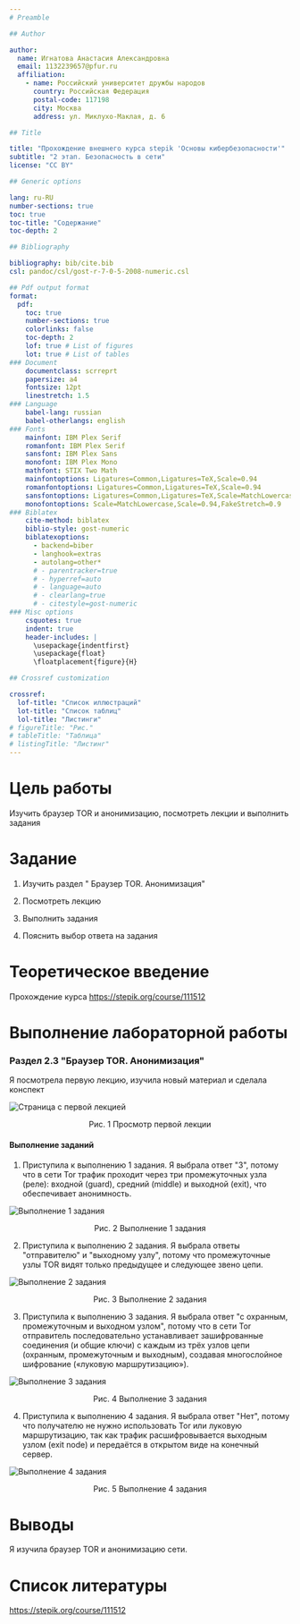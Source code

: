 ```yaml
---
# Preamble

## Author

author:
  name: Игнатова Анастасия Александровна
  email: 1132239657@pfur.ru
  affiliation:
    - name: Российский университет дружбы народов
      country: Российская Федерация
      postal-code: 117198
      city: Москва
      address: ул. Миклухо-Маклая, д. 6

## Title

title: "Прохождение внешнего курса stepik 'Основы кибербезопасности'"
subtitle: "2 этап. Безопасность в сети"
license: "CC BY"

## Generic options

lang: ru-RU
number-sections: true
toc: true
toc-title: "Содержание"
toc-depth: 2

## Bibliography

bibliography: bib/cite.bib
csl: pandoc/csl/gost-r-7-0-5-2008-numeric.csl

## Pdf output format
format:
  pdf:
    toc: true
    number-sections: true
    colorlinks: false
    toc-depth: 2
    lof: true # List of figures
    lot: true # List of tables
### Document
    documentclass: scrreprt
    papersize: a4
    fontsize: 12pt
    linestretch: 1.5
### Language
    babel-lang: russian
    babel-otherlangs: english
### Fonts
    mainfont: IBM Plex Serif
    romanfont: IBM Plex Serif
    sansfont: IBM Plex Sans
    monofont: IBM Plex Mono
    mathfont: STIX Two Math
    mainfontoptions: Ligatures=Common,Ligatures=TeX,Scale=0.94
    romanfontoptions: Ligatures=Common,Ligatures=TeX,Scale=0.94
    sansfontoptions: Ligatures=Common,Ligatures=TeX,Scale=MatchLowercase,Scale=0.94
    monofontoptions: Scale=MatchLowercase,Scale=0.94,FakeStretch=0.9
### Biblatex
    cite-method: biblatex
    biblio-style: gost-numeric
    biblatexoptions:
      - backend=biber
      - langhook=extras
      - autolang=other*
      # - parentracker=true
      # - hyperref=auto
      # - language=auto
      # - clearlang=true
      # - citestyle=gost-numeric
### Misc options
    csquotes: true
    indent: true
    header-includes: |
      \usepackage{indentfirst}
      \usepackage{float}
      \floatplacement{figure}{H}

## Crossref customization

crossref:
  lof-title: "Список иллюстраций"
  lot-title: "Список таблиц"
  lol-title: "Листинги"
# figureTitle: "Рис."
# tableTitle: "Таблица"
# listingTitle: "Листинг"
---
```


# Цель работы

Изучить браузер TOR и анонимизацию, посмотреть лекции и выполнить задания

# Задание

1. Изучить раздел " Браузер TOR. Анонимизация"

2. Посмотреть лекцию

3. Выполнить задания

4. Пояснить выбор ответа на задания


# Теоретическое введение

Прохождение курса https://stepik.org/course/111512

# Выполнение лабораторной работы

### Раздел 2.3 "Браузер TOR. Анонимизация"

Я посмотрела первую лекцию, изучила новый материал и сделала конспект

![Страница с первой лекцией](image/1.png)
<p align="center">Рис. 1 Просмотр первой лекции</p>


#### Выполнение заданий

1. Приступила к выполнению 1 задания. Я выбрала ответ "3", потому что в сети Tor трафик проходит через три промежуточных узла (реле): входной (guard), средний (middle) и выходной (exit), что обеспечивает анонимность.

![Выполнение 1 задания](image/2.png)
<p align="center">Рис. 2 Выполнение 1 задания</p>


2. Приступила к выполнению 2 задания. Я выбрала ответы "отправителю" и "выходному узлу", потому что промежуточные узлы TOR видят только предыдущее и следующее звено цепи.

![Выполнение 2 задания](image/3.png)
<p align="center">Рис. 3 Выполнение 2 задания</p>


3. Приступила к выполнению 3 задания. Я выбрала ответ "с охранным, промежуточным и выходном узлом", потому что в сети Tor отправитель последовательно устанавливает зашифрованные соединения (и общие ключи) с каждым из трёх узлов цепи (охранным, промежуточным и выходным), создавая многослойное шифрование («луковую маршрутизацию»).

![Выполнение 3 задания](image/4.png)
<p align="center">Рис. 4 Выполнение 3 задания</p>

4. Приступила к выполнению 4 задания. Я выбрала ответ "Нет", потому что получателю не нужно использовать Tor или луковую маршрутизацию, так как трафик расшифровывается выходным узлом (exit node) и передаётся в открытом виде на конечный сервер.

![Выполнение 4 задания](image/5.png)
<p align="center">Рис. 5 Выполнение 4 задания</p>









# Выводы

Я изучила браузер TOR и анонимизацию сети.

# Список литературы

https://stepik.org/course/111512